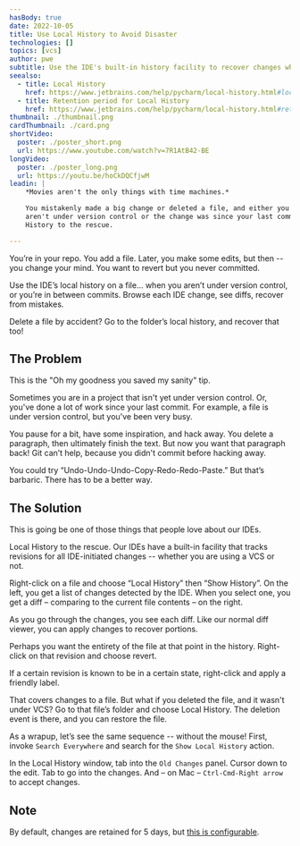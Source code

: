 ```yaml
---
hasBody: true
date: 2022-10-05
title: Use Local History to Avoid Disaster
technologies: []
topics: [vcs]
author: pwe
subtitle: Use the IDE's built-in history facility to recover changes when VCS can't help you.
seealso:
  - title: Local History
    href: https://www.jetbrains.com/help/pycharm/local-history.html#local_history.xml
  - title: Retention period for Local History
    href: https://www.jetbrains.com/help/pycharm/local-history.html#retention  
thumbnail: ./thumbnail.png
cardThumbnail: ./card.png
shortVideo:
  poster: ./poster_short.png
  url: https://www.youtube.com/watch?v=7R1AtB42-BE
longVideo:
  poster: ./poster_long.png
  url: https://youtu.be/hoCkDQCfjwM
leadin: |
    *Movies aren't the only things with time machines.*    

    You mistakenly made a big change or deleted a file, and either you 
    aren't under version control or the change was since your last commit. Local 
    History to the rescue.

---
```


You’re in your repo. You add a file. 
Later, you make some edits, but then -- you change your mind.
You want to revert but you never committed.

Use the IDE’s local history on a file… when you aren’t under version control, or you’re in between commits. 
Browse each IDE change, see diffs, recover from mistakes.

Delete a file by accident?
Go to the folder’s local history, and recover that too!

## The Problem

This is the "Oh my goodness you saved my sanity" tip.

Sometimes you are in a project that isn't yet under version control. 
Or, you've done a lot of work since your last commit. 
For example, a file is under version control, but you've been very busy.

You pause for a bit, have some inspiration, and hack away. 
You delete a paragraph, then ultimately finish the text.
But now you want that paragraph back! 
Git can’t help, because you didn't commit before hacking away.

You could try “Undo-Undo-Undo-Copy-Redo-Redo-Paste.” 
But that’s barbaric. 
There has to be a better way.

## The Solution

This is going be one of those things that people love about our IDEs.

Local History to the rescue. 
Our IDEs have a built-in facility that tracks revisions for all IDE-initiated changes -- whether you are using a VCS or not.

Right-click on a file and choose “Local History” then “Show History”.
On the left, you get a list of changes detected by the IDE.
When you select one, you get a diff – comparing to the current file contents – on the right.

As you go through the changes, you see each diff. 
Like our normal diff viewer, you can apply changes to recover portions.

Perhaps you want the entirety of the file at that point in the history. 
Right-click on that revision and choose revert.

If a certain revision is known to be in a certain state, right-click and apply a friendly label.

That covers changes to a file. 
But what if you deleted the file, and it wasn't under VCS?
Go to that file’s folder and choose Local History. 
The deletion event is there, and you can restore the file.

As a wrapup, let’s see the same sequence -- without the mouse! 
First, invoke `Search Everywhere` and search for the `Show Local History` action.

In the Local History window, tab into the `Old Changes` panel. 
Cursor down to the edit. 
Tab to go into the changes. And – on Mac – `Ctrl-Cmd-Right arrow` to accept changes.

## Note

By default, changes are retained for 5 days, but 
[this is configurable](https://www.jetbrains.com/help/pycharm/local-history.html#retention).
